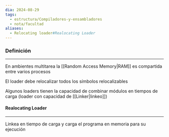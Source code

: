 ```yaml
---
dia: 2024-08-29
tags:
  - estructura/Compiladores-y-ensambladores
  - nota/facultad
aliases:
  - Relocating loader#Realocating Loader
---
```

### Definición
---
En ambientes multitarea la [[Random Access Memory|RAM]] es compartida entre varios procesos

El loader debe relocalizar todos los símbolos relocalizables

Algunos loaders tienen la capacidad de combinar módulos en tiempos de carga (loader con capacidad de [[Linker|linkeo]])

#### Realocating Loader
---
Linkea en tiempo de carga y carga el programa en memoria para su ejecución
